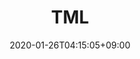---
title: TML
description: Hugo Zzo theme documentation landing page
date: 2020-01-26T04:15:05+09:00
draft: false
# updatesBanner: "Banner - &nbsp; [Hugo ZDoc theme](https://github.com/zzossig/hugo-theme-zdoc) &nbsp; just arrived"
landing:
#  image: favicon/android-icon-192x192.png
  title:
    - The Missing Lien
  text:
    - Community Documentation for Lien Finance, a self-regulating protocol for creating unique derivative contracts.
  titleColor:
  textColor:
  spaceBetweenTitleText: 25
footer:
  sections:
    - title: General
      links:
        - title: Docs
          link: https://gohugo.io/
        - title: Learn
          link: https://gohugo.io/
        - title: Showcase
          link: https://gohugo.io/
        - title: Blog
          link: https://gohugo.io/
    - title: resources
      links:
        - title: GitHub
          link: https://gohugo.io/
        - title: Releases
          link: https://gohugo.io/
        - title: Spectrum
          link: https://gohugo.io/
        - title: Telemetry
          link: https://gohugo.io/
    - title: Features
      links:
        - title: GitHub
          link: https://gohugo.io/
        - title: Releases
          link: https://gohugo.io/
        - title: Spectrum
          link: https://gohugo.io/
        - title: Telemetry
          link: https://gohugo.io/
  contents: 
    align: left
    applySinglePageCss: false
    markdown:
      |
      ## Zzo docs
      Copyright © 2020. All rights reserved.

sections:
  - bgcolor: teal
    type: card
    description: "Thanks to its elegant and minimalist design, Lien Finance innovates on the current exiting protocol model built on Ethereum enabling the creation of derivatives:"
    header: 
      title: Why Lien?
      hlcolor: "#8bc34a"
      color: '#fff'
      fontSize: 32
      width: 220
    cards:
      - subtitle: Trustless
        subtitlePosition: center
        description: "The Lien system only accepts ETH as input, the most trustless asset on the Ethereum blockchain. Thanks to a derivative split, the system can hedge for the volatility of the Ether.
"
        image: images/section/keyboard.png
        color: white
      - subtitle: Scalable
        subtitlePosition: center
        description: "Unlike similar derivatives system, Lien Finance does not rely on over-collateralization, which enables the system to be more economic-efficient and therefore more apt to scale."
        image: images/section/processor.png
        color: white
      - subtitle: Efficient Governance
        subtitlePosition: center
        description: "Parameter-tuning within the Lien protocol is automated and enforced by smart contracts. To protect the system from a flash crash of the ETH price, the system monitors the volatility of ETH as well as its price."
        image: images/section/root-server.png
        color: white
  - bgcolor: DarkSlateBlue
    type: normal
    description: "Lorem ipsum dolor sit amet, consectetur adipiscing elit. Fusce id eleifend erat. Integer eget mattis augue. Suspendisse semper laoreet tortor sed convallis. Nulla ac euismod lorem"
    header:
      title: Build it with Zdoc + Hugo
      hlcolor: DarkKhaki
      color: "#fff"
      fontSize: 32
      width: 340
    body:
      subtitle: Open Source & Transparent
      subtitlePosition: left
      description: "The Missing Lien is 100% community-owned and driven and built using self-hosted open source solutions: Hugo with the zDoc theme. The whole website lives in a public github repo - where everyone can submit contribution & track changes. "
      color: white
      image: images/section/root-server.png
      imagePosition: left
---